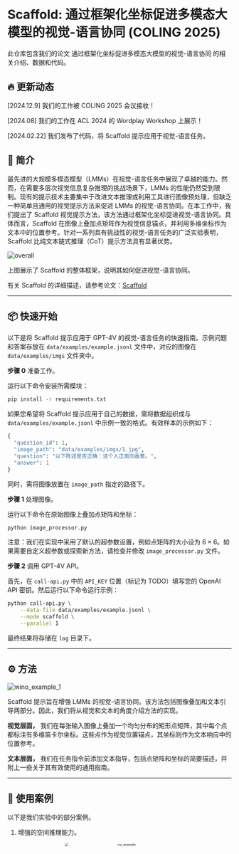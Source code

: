 # Scaffold: 通过框架化坐标促进多模态大模型的视觉-语言协同 (COLING 2025)

此仓库包含我们的论文 通过框架化坐标促进多模态大模型的视觉-语言协同 的相关介绍、数据和代码。

## 🔥 更新动态

[2024.12.9] 我们的工作被 COLING 2025 会议接收！

[2024.08] 我们的工作在 ACL 2024 的 Wordplay Workshop 上展示！

[2024.02.22] 我们发布了代码，将 Scaffold 提示应用于视觉-语言任务。

## 📍 简介

最先进的大规模多模态模型（LMMs）在视觉-语言任务中展现了卓越的能力。然而，在需要多层次视觉信息复杂推理的挑战场景下，LMMs 的性能仍然受到限制。现有的提示技术主要集中于改进文本推理或利用工具进行图像预处理，但缺乏一种简单且通用的视觉提示方法来促进 LMMs 的视觉-语言协同。在本工作中，我们提出了 Scaffold 视觉提示方法，该方法通过框架化坐标促进视觉-语言协同。具体而言，Scaffold 在图像上叠加点矩阵作为视觉信息锚点，并利用多维坐标作为文本中的位置参考。针对一系列具有挑战性的视觉-语言任务的广泛实验表明，Scaffold 比纯文本链式推理（CoT）提示方法具有显著优势。

![overall](../../assets/overall.jpg)

上图展示了 Scaffold 的整体框架，说明其如何促进视觉-语言协同。

有关 Scaffold 的详细描述，请参考论文：[Scaffold](https://arxiv.org/abs/2402.12058)

---

## 📦 快速开始

以下是将 Scaffold 提示应用于 GPT-4V 的视觉-语言任务的快速指南。示例问题和答案存放在 `data/examples/example.jsonl` 文件中，对应的图像在 `data/examples/imgs` 文件夹中。

**步骤 0** 准备工作。

运行以下命令安装所需模块：

```bash
pip install -r requirements.txt
```

如果您希望将 Scaffold 提示应用于自己的数据，需将数据组织成与 `data/examples/example.jsonl` 中示例一致的格式。有效样本的示例如下：

```python
{
  "question_id": 1, 
  "image_path": "data/examples/imgs/1.jpg", 
  "question": "以下陈述是否正确：这个人正面向香蕉。", 
  "answer": 1
}
```

同时，需将图像放置在 `image_path` 指定的路径下。

**步骤 1** 处理图像。

运行以下命令在原始图像上叠加点矩阵和坐标：

```bash
python image_processor.py
```

注意：我们在实现中采用了默认的超参数设置，例如点矩阵的大小设为 $6 \times 6$。如果需要自定义超参数或探索新方法，请检查并修改 `image_processor.py` 文件。

**步骤 2** 调用 GPT-4V API。

首先，在 `call-api.py` 中的 `API_KEY` 位置（标记为 TODO）填写您的 OpenAI API 密钥。然后运行以下命令运行示例：

```bash
python call-api.py \
	--data-file data/examples/example.jsonl \
	--mode scaffold \
	--parallel 1
```

最终结果将存储在 `log` 目录下。

---

## ⚙️ 方法

![wino_example_1](../assets/wino_example_1.jpg)

Scaffold 提示旨在增强 LMMs 的视觉-语言协同。该方法包括图像叠加和文本引导两部分。因此，我们将从视觉和文本的角度介绍方法的实现。

**视觉层面，** 我们在每张输入图像上叠加一个均匀分布的矩形点矩阵，其中每个点都标注有多维笛卡尔坐标。这些点作为视觉位置锚点，其坐标则作为文本响应中的位置参考。

**文本层面，** 我们在任务指令前添加文本指导，包括点矩阵和坐标的简要描述，并附上一些关于其有效使用的通用指南。

---

## 🚀 使用案例

以下是我们实验中的部分案例。

1. 增强的空间推理能力。

   <div align=center>
   <img src="../assets/vsr_example.jpg" alt="vsr_example" width="75%" style="zoom: 50%;" />
   </div>

2. 改善的组合推理能力。

   <div align=center>
   <img src="../assets/wino_example_2.jpg" alt="wino_example_2" width="75%" style="zoom:50%;" />
   </div>

3. 在高分辨率图像上激发的视觉搜索能力。

   <div align=center>
   <img src="../assets/vstar_example.jpg" alt="vstar_example" width="75%" style="zoom:50%;" />
   </div>

---

## 📂 结果

我们基于 GPT-4V 在 11 个具有挑战性的视觉-语言基准上进行了广泛实验，结果如下：

![results](../assets/results.jpg)

![active_perception](../assets/active_perception.jpg)

此外，我们将 Scaffold 与主动感知相结合，并在 V* Bench 的 direct_attributes 子集中进行了实验。结果如下所示，表明 Scaffold 可以作为一种有效的主动感知框架。

<div align=center>
<img src="../assets/results_active.jpg" alt="results_active" width="75%" style="zoom:33%;" />
</div>

## 👏 引用

```
@misc{lei2024scaffolding,
      title={Scaffolding Coordinates to Promote Vision-Language Coordination in Large Multi-Modal Models}, 
      author={Xuanyu Lei and Zonghan Yang and Xinrui Chen and Peng Li and Yang Liu},
      year={2024},
      eprint={2402.12058},
      archivePrefix={arXiv},
      primaryClass={cs.CV}
}
```